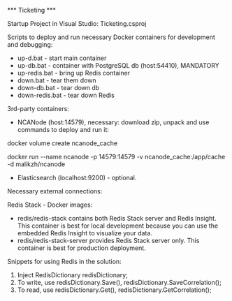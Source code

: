 ﻿***  Ticketing  ***

Startup Project in Visual Studio: Ticketing.csproj

Scripts to deploy and run necessary Docker containers for development and debugging:
- up-d.bat    - start main container
- up-db.bat   - container with PostgreSQL db (host:54410), MANDATORY
- up-redis.bat - bring up Redis container
- down.bat    - tear them down
- down-db.bat - tear down db
- down-redis.bat - tear down Redis

3rd-party containers:

- NCANode (host:14579), necessary: download zip, unpack and use commands to deploy and run it:

docker volume create ncanode_cache

docker run --name ncanode -p 14579:14579 -v ncanode_cache:/app/cache -d malikzh/ncanode

- Elasticsearch (localhost:9200) - optional.

Necessary external connections:

Redis Stack - Docker images:
 - redis/redis-stack contains both Redis Stack server and Redis Insight. This container is best for local development because you can use the embedded Redis Insight to visualize your data.
 - redis/redis-stack-server provides Redis Stack server only. This container is best for production deployment.

Snippets for using Redis in the solution:
1) Inject RedisDictionary redisDictionary;
2) To write, use redisDictionary.Save(), redisDictionary.SaveCorrelation();
3) To read, use redisDictionary.Get(), redisDictionary.GetCorrelation();

